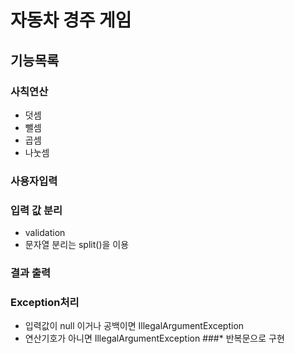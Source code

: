 # 자동차 경주 게임
## 기능목록
### 사칙연산
* 덧셈
* 뺄셈
* 곱셈
* 나눗셈
### 사용자입력
### 입력 값 분리
* validation
* 문자열 분리는 split()을 이용
### 결과 출력
### Exception처리
* 입력값이 null 이거나 공백이면 IllegalArgumentException
* 연산기호가 아니면 IllegalArgumentException
###* 반복문으로 구현
